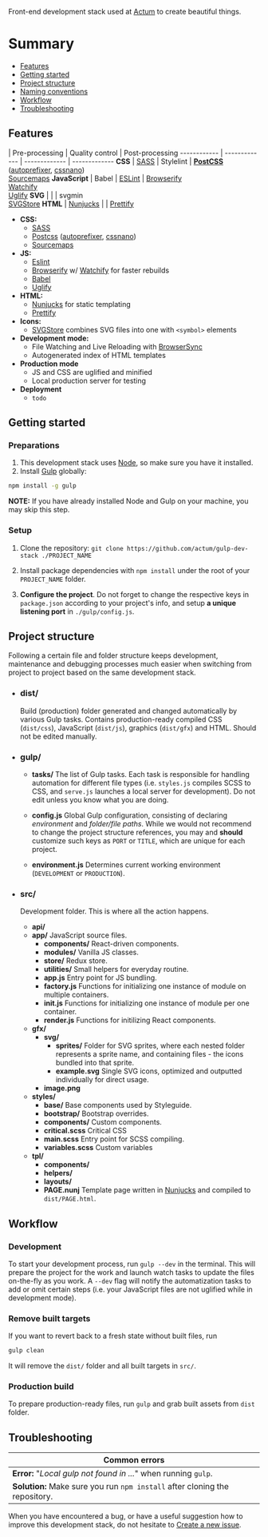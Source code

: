 Front-end development stack used at [Actum](https://www.actum.cz) to create beautiful things.

# Summary
* [Features](#features)
* [Getting started](#getting-started)
* [Project structure](#project-structure)
* [Naming conventions](#naming-conventions)
* [Workflow](#workflow)
* [Troubleshooting](#troubleshooting)

## Features

  | Pre-processing | Quality control | Post-processing
------------ | ------------- | ------------- | -------------
**CSS** | [SASS](https://github.com/dlmanning/gulp-sass) | Stylelint | **[PostCSS](https://github.com/postcss/postcss)** ([autoprefixer](https://github.com/postcss/autoprefixer),  [cssnano](https://github.com/ben-eb/cssnano)) <br>[Sourcemaps](https://github.com/floridoo/gulp-sourcemaps)
**JavaScript** | Babel | [ESLint](http://eslint.org) | [Browserify](http://browserify.org) <br>[Watchify](https://github.com/substack/watchify) <br>[Uglify](https://github.com/terinjokes/gulp-uglify)
**SVG** | | | svgmin <br>[SVGStore](https://github.com/w0rm/gulp-svgstore)
**HTML** | [Nunjucks](https://github.com/sindresorhus/gulp-nunjucks) | | [Prettify](https://github.com/jonschlinkert/gulp-prettify)

- **CSS:**
    - [SASS](https://github.com/dlmanning/gulp-sass)
    - [Postcss](https://github.com/postcss/postcss) ([autoprefixer](https://github.com/postcss/autoprefixer), [cssnano](https://github.com/ben-eb/cssnano))
    - [Sourcemaps](https://github.com/floridoo/gulp-sourcemaps)
- **JS:**
    - [Eslint](http://eslint.org)
    - [Browserify](http://browserify.org) w/ [Watchify](https://github.com/substack/watchify) for faster rebuilds
    - [Babel](http://babeljs.io)
    - [Uglify](https://github.com/terinjokes/gulp-uglify)
- **HTML:**
    - [Nunjucks](https://github.com/sindresorhus/gulp-nunjucks) for static templating
    - [Prettify](https://github.com/jonschlinkert/gulp-prettify)
- **Icons:**
    - [SVGStore](https://github.com/w0rm/gulp-svgstore) combines SVG files into one with `<symbol>` elements
- **Development mode:**
    - File Watching and Live Reloading with [BrowserSync](http://www.browsersync.io/)
    - Autogenerated index of HTML templates
- **Production mode**
    - JS and CSS are uglified and minified
    - Local production server for testing
- **Deployment**
    - `todo`

## Getting started
### Preparations
1. This development stack uses [Node](https://nodejs.org), so make sure you have it installed.
2. Install [Gulp](http://gulpjs.com) globally:  
```bash
npm install -g gulp
```
**NOTE:** If you have already installed Node and Gulp on your machine, you may skip this step.

### Setup
1. Clone the repository: `git clone https://github.com/actum/gulp-dev-stack ./PROJECT_NAME`

2. Install package dependencies with `npm install` under the root of your `PROJECT_NAME` folder.

3. **Configure the project**. Do not forget to change the respective keys in `package.json` according to your project's info, and setup **a unique listening port** in `./gulp/config.js`.

## Project structure
Following a certain file and folder structure keeps development, maintenance and debugging processes much easier when switching from project to project based on the same development stack.
* ### dist/

    Build (production) folder generated and changed automatically by various Gulp tasks. Contains production-ready compiled CSS (`dist/css`), JavaScript (`dist/js`), graphics (`dist/gfx`) and HTML. Should not be edited manually.

* ### gulp/
    * **tasks/**
        The list of Gulp tasks. Each task is responsible for handling automation for different file types (i.e. `styles.js` compiles SCSS to CSS, and `serve.js` launches a local server for development). Do not edit unless you know what you are doing.

    * **config.js**
        Global Gulp configuration, consisting of declaring *environment* and *folder/file paths*. While we would not recommend to change the project structure references, you may and **should** customize such keys as `PORT` or `TITLE`, which are unique for each project.

    * **environment.js**
        Determines current working environment (`DEVELOPMENT` or `PRODUCTION`).

* ### src/
    Development folder. This is where all the action happens.
    * **api/**
    * **app/** JavaScript source files.
        * **components/** React-driven components.
        * **modules/** Vanilla JS classes.
        * **store/** Redux store.
        * **utilities/** Small helpers for everyday routine.
        * **app.js** Entry point for JS bundling.
        * **factory.js** Functions for initializing one instance of module on multiple containers.
        * **init.js** Functions for initializing one instance of module per one container.
        * **render.js** Functions for initilizing React components.
    * **gfx/**
        * **svg/**
            * **sprites/** Folder for SVG sprites, where each nested folder represents a sprite name, and containing files - the icons bundled into that sprite.
            * **example.svg** Single SVG icons, optimized and outputted individually for direct usage.
        * **image.png**
    * **styles/**
        * **base/** Base components used by Styleguide.
        * **bootstrap/** Bootstrap overrides.
        * **components/** Custom components.
        * **critical.scss** Critical CSS
        * **main.scss** Entry point for SCSS compiling.
        * **variables.scss** Custom variables
    * **tpl/**
        * **components/**
        * **helpers/**
        * **layouts/**
        * **PAGE.nunj**
        Template page written in [Nunjucks](https://github.com/sindresorhus/gulp-nunjucks) and compiled to `dist/PAGE.html`.

## Workflow
### Development
To start your development process, run `gulp --dev` in the terminal. This will prepare the project for the work and launch watch tasks to update the files on-the-fly as you work. A `--dev` flag will notify the automatization tasks to add or omit certain steps (i.e. your JavaScript files are not uglified while in development mode).

### Remove built targets
If you want to revert back to a fresh state without built files, run

```sh
gulp clean
```

It will remove the `dist/` folder and all built targets in `src/`.

### Production build
To prepare production-ready files, run `gulp` and grab built assets from `dist` folder.

## Troubleshooting
Common errors  |
------------ |
**Error:**  "*Local gulp not found in ...*" when running `gulp`. |
**Solution:** Make sure you run `npm install` after cloning the repository. |

When you have encountered a bug, or have a useful suggestion how to improve this development stack, do not hesitate to [Create a new issue]().
